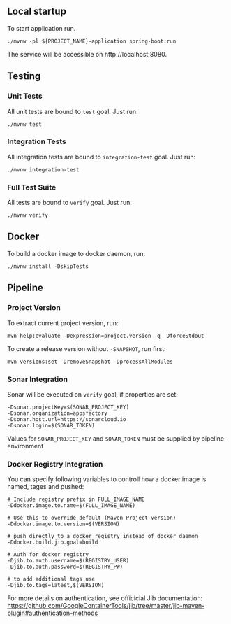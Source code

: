## Local startup

To start application run.

```
./mvnw -pl ${PROJECT_NAME}-application spring-boot:run
```

The service will be accessible on http://localhost:8080.

## Testing

### Unit Tests
All unit tests are bound to `test` goal. Just run:
```
./mvnw test
```
### Integration Tests
All integration tests are bound to `integration-test` goal. Just run:
```
./mvnw integration-test
```

### Full Test Suite
All tests are bound to `verify` goal. Just run:
```
./mvnw verify
```

## Docker
To build a docker image to docker daemon, run:
```
./mvnw install -DskipTests
```

## Pipeline

### Project Version
To extract current project version, run:
```
mvn help:evaluate -Dexpression=project.version -q -DforceStdout
```

To create a release version without `-SNAPSHOT`, run first:
```
mvn versions:set -DremoveSnapshot -DprocessAllModules
```

### Sonar Integration
Sonar will be executed on `verify` goal, if properties are set:
```
-Dsonar.projectKey=$(SONAR_PROJECT_KEY)
-Dsonar.organization=appsfactory
-Dsonar.host.url=https://sonarcloud.io
-Dsonar.login=$(SONAR_TOKEN)
```
Values for `SONAR_PROJECT_KEY` and `SONAR_TOKEN` must be supplied by pipeline environment 

### Docker Registry Integration
You can specify following variables to controll how a docker image is named, tages and pushed:

```
# Include registry prefix in FULL_IMAGE_NAME 
-Ddocker.image.to.name=$(FULL_IMAGE_NAME)
```
```
# Use this to override default (Maven Project version)
-Ddocker.image.to.version=$(VERSION)
```
```
# push directly to a docker registry instead of docker daemon
-Ddocker.build.jib.goal=build
```
```
# Auth for docker registry
-Djib.to.auth.username=$(REGISTRY_USER)
-Djib.to.auth.password=$(REGISTRY_PW)
```
```
# to add additional tags use
-Djib.to.tags=latest,$(VERSION)
```

For more details on authentication, see officicial Jib documentation: https://github.com/GoogleContainerTools/jib/tree/master/jib-maven-plugin#authentication-methods